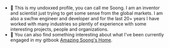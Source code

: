 - 👋 This is my undoxxed profile, you can call me Soong. I am an inventor and scientist just trying to get some sense from the global markets. I am also a sw/hw engineer and developer and for the last 20+ years I have worked with many industries so plently of experience with some interesting projects, people and organizations.
- 👀 You can also find something interesting about what I've been currently engaged in my gitbook [Amazing Soong's Home](https://soong.gitbook.io/home/).


<!---
- 🌱 I’m currently learning ...
- 💞️ I’m looking to collaborate on ...
- 📫 How to reach me ...
soong162/soong162 is a ✨ special ✨ repository because its `README.md` (this file) appears on your GitHub profile.
You can click the Preview link to take a look at your changes.
--->
